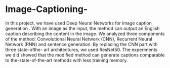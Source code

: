 # Image-Captioning-

In this project, we have used Deep Neural Networks for image
caption generation . With an image as the input, the method can output an
English caption describing the content in the image. We analyzed three components
of the method: Convolutional Neural Network (CNN), Recurrent Neural Network
(RNN) and sentence generation. By replacing the CNN part with three state-ofthe-
art architectures, we used ResNet50. The experiments we did showed that the modified
method can generate captions comparable to the-state-of-the-art methods with less
training memory.
